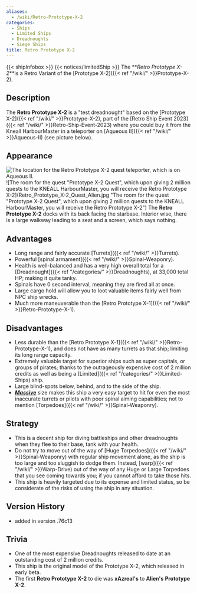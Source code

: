 ```yaml
---
aliases:
  - /wiki/Retro-Prototype-X-2
categories:
  - Ships
  - Limited Ships
  - Dreadnoughts
  - Siege Ships
title: Retro Prototype X-2
---
```


{{< shipInfobox >}} {{< notices/limitedShip >}} The **_Retro Prototype X-2_**is a Retro Variant of the [Prototype X-2]({{< ref "/wiki/" >}}Prototype-X-2).

## Description

The **Retro Prototype X-2** is a "test dreadnought" based on the [Prototype X-2]({{< ref "/wiki/" >}}Prototype-X-2), part of the [Retro Ship Event 2023]({{< ref "/wiki/" >}}Retro-Ship-Event-2023) where you could buy it from the Kneall HarbourMaster in a teleporter on [Aqueous II]({{< ref "/wiki/" >}}Aqueous-II) (see picture below).

## Appearance

![The location for the Retro Prototype X-2 quest teleporter, which is on
Aqueous
II.](Retro_Prototype_X-2_Location.jpg "The location for the Retro Prototype X-2 quest teleporter, which is on Aqueous II.") ![The room for the quest "Prototype X-2 Quest", which upon giving 2
million quests to the KNEALL HarbourMaster, you will receive the Retro
Prototype
X-2](Retro_Prototype_X-2_Quest_Alien.jpg "The room for the quest "Prototype X-2 Quest", which upon giving 2 million quests to the KNEALL HarbourMaster, you will receive the Retro Prototype X-2") The **Retro Prototype X-2** docks with its back facing the starbase. Interior wise, there is a large walkway leading to a seat and a screen, which says nothing.

## Advantages

- Long range and fairly accurate [Turrets]({{< ref "/wiki/" >}}Turrets).
- Powerful [spinal armament]({{< ref "/wiki/" >}}Spinal-Weaponry).
- Health is well-balanced and has a very high overall total for a [Dreadnought]({{< ref "/categories/" >}}Dreadnoughts), at 33,000 total HP; making it quite tanky.
- Spinals have 0 second interval, meaning they are fired all at once.
- Large cargo hold will allow you to loot valuable items fairly well from NPC ship wrecks.
- Much more maneuverable than the [Retro Prototype X-1]({{< ref "/wiki/" >}}Retro-Prototype-X-1).

## Disadvantages

- Less durable than the [Retro Prototype X-1]({{< ref "/wiki/" >}}Retro-Prototype-X-1), and does not have as many turrets as that ship; limiting its long range capacity.
- Extremely valuable target for superior ships such as super capitals, or groups of pirates; thanks to the outrageously expensive cost of 2 million credits as well as being a [Limited]({{< ref "/categories/" >}}Limited-Ships) ship.
- Large blind-spots below, behind, and to the side of the ship.
- **_<u>Massive</u>_** size makes this ship a very easy target to hit for even the most inaccurate turrets or pilots with poor spinal aiming capabilities; not to mention [Torpedoes]({{< ref "/wiki/" >}}Spinal-Weaponry).

## Strategy

- This is a decent ship for diving battleships and other dreadnoughts when they flee to their base, tank with your health.
- Do not try to move out of the way of [Huge Torpedoes]({{< ref "/wiki/" >}}Spinal-Weaponry) with regular ship movement alone, as the ship is too large and too sluggish to dodge them. Instead, [warp]({{< ref "/wiki/" >}}Warp-Drive) out of the way of any Huge or Large Torpedoes that you see coming towards you; if you cannot afford to take those hits.
- This ship is heavily targeted due to its expense and limited status, so be considerate of the risks of using the ship in any situation.

## Version History

- added in version .76c13

## Trivia

- One of the most expensive Dreadnoughts released to date at an outstanding cost of 2 million credits.
- This ship is the original model of the Prototype X-2, which released in early beta.
- The first **Retro Prototype X-2** to die was **xAzreal's** to **Alien's** **Prototype X-2**.
